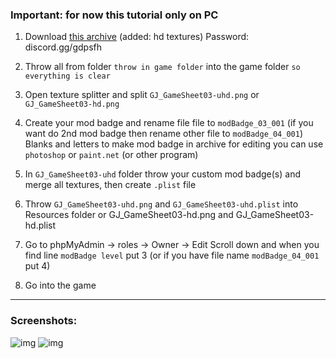 ### **Important: for now this tutorial only on PC**

1. Download [this archive](https://cdn.discordapp.com/attachments/702567317732589568/863182647471898674/Files.rar) (added: hd textures) 
Password: discord.gg/gdpsfh

2. Throw all from folder `throw in game folder` into the game folder `so everything is clear`

3. Open texture splitter and split `GJ_GameSheet03-uhd.png` or `GJ_GameSheet03-hd.png`

4. Create your mod badge and rename file file to `modBadge_03_001`
(if you want do 2nd mod badge then rename other file to `modBadge_04_001`)
Blanks and letters to make mod badge in archive
for editing you can use `photoshop` or `paint.net` (or other program)

5.  In `GJ_GameSheet03-uhd` folder throw your custom mod badge(s) and merge all textures, then create `.plist` file

6. Throw `GJ_GameSheet03-uhd.png` and `GJ_GameSheet03-uhd.plist` into Resources folder
or GJ_GameSheet03-hd.png and GJ_GameSheet03-hd.plist

7. Go to phpMyAdmin -> roles -> Owner -> Edit
Scroll down and when you find line `modBadge level` put 3 (or if you have file name `modBadge_04_001` put 4)

7. Go into the game  
---
### **Screenshots:**


![img](https://cdn.discordapp.com/attachments/847870059896766464/863077737669197824/unknown.png)
![img](https://cdn.discordapp.com/attachments/847870059896766464/863077448266678273/unknown.png)
